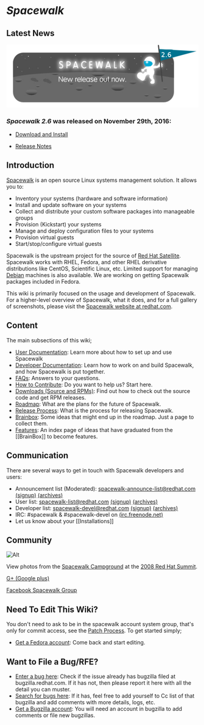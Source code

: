 # *Spacewalk*

## __Latest News__


![Alt](images/26release.png?raw=True)



### *Spacewalk 2.6* was released on November 29th, 2016:

 * [Download and Install](HowToInstall)

 * [Release Notes](ReleaseNotes26)
## __Introduction__

[Spacewalk](http://spacewalk.redhat.com/) is an open source Linux systems management solution.  It allows you to:

 * Inventory your systems (hardware and software information)
 * Install and update software on your systems
 * Collect and distribute your custom software packages into manageable groups
 * Provision (Kickstart) your systems
 * Manage and deploy configuration files to your systems
 * Provision virtual guests
 * Start/stop/configure virtual guests

Spacewalk is the upstream project for the source of [Red Hat Satellite](http://www.redhat.com/red_hat_network/). Spacewalk works with RHEL, Fedora, and other RHEL derivative distributions like CentOS, Scientific Linux, etc. Limited support for managing [Debian](RegisteringClients#debian) machines is also available. We are working on getting Spacewalk packages included in Fedora.

This wiki is primarily focused on the usage and development of Spacewalk. For a higher-level overview of Spacewalk, what it does, and for a full gallery of screenshots, please visit the [Spacewalk website at redhat.com](http://spacewalk.redhat.com/).
## __Content__

The main subsections of this wiki;

 * [User Documentation](UserDocs): Learn more about how to set up and use Spacewalk
 * [Developer Documentation](DeveloperDocs): Learn how to work on and build Spacewalk, and how Spacewalk is put together.
 * [FAQs](SpacewalkFaq): Answers to your questions.
 * [How to Contribute](Contribute): Do you want to help us? Start here.
 * [Downloads (Source and RPMs)](DownloadIt): Find out how to check out the source code and get RPM releases.
 * [Roadmap](https://fedorahosted.org/spacewalk/roadmap): What are the plans for the future of Spacewalk.
 * [Release Process](ReleaseProcess): What is the process for releasing Spacewalk.
 * [Brainbox](BrainBox): Some ideas that might end up in the roadmap. Just a page to collect them.
 * [Features](Features): An index page of ideas that have graduated from the [[BrainBox]] to become features.

## __Communication__

There are several ways to get in touch with Spacewalk developers and users:

 * Announcement list (Moderated): spacewalk-announce-list@redhat.com [(signup)](https://www.redhat.com/mailman/listinfo/spacewalk-announce-list) [(archives)](https://www.redhat.com/archives/spacewalk-announce-list/)
 * User list: spacewalk-list@redhat.com [(signup)](https://www.redhat.com/mailman/listinfo/spacewalk-list) [(archives)](https://www.redhat.com/archives/spacewalk-list/)
 * Developer list: spacewalk-devel@redhat.com [(signup)](https://www.redhat.com/mailman/listinfo/spacewalk-devel) [(archives)](https://www.redhat.com/archives/spacewalk-devel/)
 * IRC: #spacewalk & #spacewalk-devel on [(irc.freenode.net)](http://freenode.net/)
 * Let us know about your [[Installations]]

## __Community__

![Alt](http://farm4.static.flickr.com/3257/2594729312_4c72913c2c_m.jpg)


View photos from the [Spacewalk Campground](http://www.flickr.com/photos/mairin/sets/72157605713726653/) at the [2008 Red Hat Summit](http://redhat.com/summit).

[G+ (Google plus)](https://plus.google.com/111907808094365263361/posts)

[Facebook Spacewalk Group](https://www.facebook.com/groups/108094892955/)
## __Need To Edit This Wiki?__

You don't need to ask to be in the spacewalk account system group, that's only for commit access, see the [Patch Process](PatchProcess). To get started simply;

 * [Get a Fedora account](http://admin.fedoraproject.org/accounts): Come back and start editing.

## __Want to File a Bug/RFE?__

 * [Enter a bug here](https://bugzilla.redhat.com/enter_bug.cgi?product=Spacewalk): Check if the issue already has bugzilla filed at bugzilla.redhat.com. If it has not, then please report it here with all the detail you can muster.
 * [Search for bugs here](https://bugzilla.redhat.com/query.cgi?product=Spacewalk): If it has, feel free to add yourself to Cc list of that bugzilla and add comments with more details, logs, etc.
 * [Get a Bugzilla account](https://bugzilla.redhat.com/createaccount.cgi): You will need an account in bugzilla to add comments or file new bugzillas.
